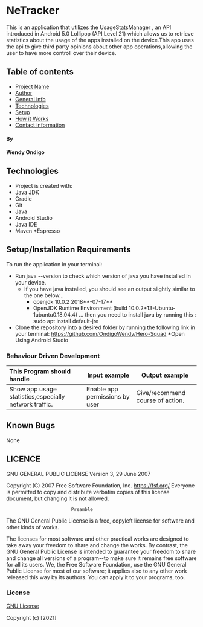 # NeTracker

This is  an application that utilizes the UsageStatsManager , an API introduced in Android 5.0 Lollipop (API Level 21) which allows us to retrieve statistics about the usage of the apps installed on the device.This app uses the api to give third party opinions about other app operations,allowing the user to have more controll over their device.
## Table of contents
* [Project Name](#Project)
* [Author](#Author)
* [General info](#general-info)
* [Technologies](#technologies)
* [Setup](#setup)
* [How it Works](#instructions)
* [Contact information](#contacts)

#### By
**Wendy Ondigo**


## Technologies
* Project is created with:
* Java JDK
* Gradle
* Git
* Java
* Android Studio
* Java IDE
* Maven
*Espresso

## Setup/Installation Requirements
To run the application in your terminal:
* Run java --version to check which version of java you have installed in your device.
    * If you have java installed, you should see an output slightly similar to the one below...
        * openjdk 10.0.2 2018**-07-17**
        * OpenJDK Runtime Environment (build 10.0.2+13-Ubuntu-1ubuntu0.18.04.4)
          ... then you need to install java by running this : sudo apt install default-jre
* Clone the repository into a desired folder by running the following link in your terminal: https://github.com/OndigoWendy/Hero-Squad
*Open Using Android Studio

### Behaviour Driven Development
| This Program should handle                       | Input example | Output example                                   |
|:------------------------------------------------|---------------|--------------------------------------------------|
Show app usage statistics,especially network traffic.| Enable app permissions by user |Give/recommend course of action.


## Known Bugs
None

## LICENCE
GNU GENERAL PUBLIC LICENSE
Version 3, 29 June 2007

Copyright (C) 2007 Free Software Foundation, Inc. <https://fsf.org/>
Everyone is permitted to copy and distribute verbatim copies
of this license document, but changing it is not allowed.

                            Preamble

The GNU General Public License is a free, copyleft license for
software and other kinds of works.

The licenses for most software and other practical works are designed
to take away your freedom to share and change the works.  By contrast,
the GNU General Public License is intended to guarantee your freedom to
share and change all versions of a program--to make sure it remains free
software for all its users.  We, the Free Software Foundation, use the
GNU General Public License for most of our software; it applies also to
any other work released this way by its authors.  You can apply it to
your programs, too.

### License
[GNU License](./LICENSE)

Copyright (c) [2021]
